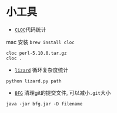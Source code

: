 # 小工具

* [`CLOC`](http://cloc.sourceforge.net/)代码统计

mac 安装 `brew install cloc`

```
cloc perl-5.10.0.tar.gz
cloc .
```

* [`lizard`](https://github.com/terryyin/lizard) 循环复杂度统计

```
python lizard.py path
```

* [`BFG`](https://github.com/rtyley/bfg-repo-cleaner) 清理git的提交文件, 可以减小`.git`大小

```
java -jar bfg.jar -D filename
```
